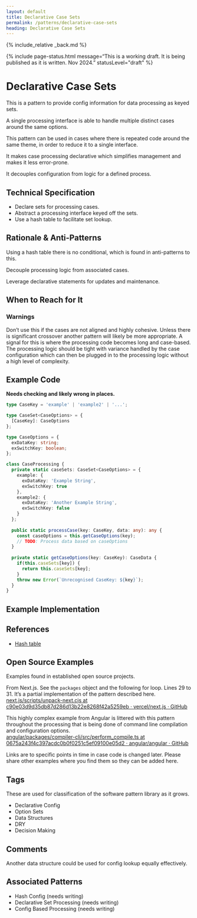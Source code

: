 ```yaml
---
layout: default
title: Declarative Case Sets
permalink: /patterns/declarative-case-sets
heading: Declarative Case Sets
---
```


{% include_relative _back.md %}

{% include page-status.html message=“This is a working draft. It is being published as it is written. Nov 2024.” statusLevel="draft" %}

# Declarative Case Sets

This is a pattern to provide config information for data processing as keyed sets.

A single processing interface is able to handle multiple distinct cases around the same options.

This pattern can be used in cases where there is repeated code around the same theme, in order to reduce it to a single interface.

It makes case processing declarative which simplifies management and makes it less error-prone.

It decouples configuration from logic for a defined process.

## Technical Specification

- Declare sets for processing cases.
- Abstract a processing interface keyed off the sets.
- Use a hash table to facilitate set lookup.

## Rationale & Anti-Patterns

Using a hash table there is no conditional, which is found in anti-patterns to this.

Decouple processing logic from associated cases.

Leverage declarative statements for updates and maintenance.

## When to Reach for It

### Warnings

Don’t use this if the cases are not aligned and highly cohesive. Unless there is significant crossover another pattern will likely be more appropriate. A signal for this is where the processing code becomes long and case-based. The processing logic should be tight with variance handled by the case configuration which can then be plugged in to the processing logic without a high level of complexity.

## Example Code

**Needs checking and likely wrong in places.**

```typescript
type CaseKey = 'example' | 'example2' | '...';

type CaseSet<CaseOptions> = {
  [CaseKey]: CaseOptions
};

type CaseOptions = {
  exDataKey: string;
  exSwitchKey: boolean;
};

class CaseProcessing {
  private static caseSets: CaseSet<CaseOptions> = {
    example: {
      exDataKey: 'Example String',
      exSwitchKey: true
    },
    example2: {
      exDataKey: 'Another Example String',
      exSwitchKey: false
    }
  };
  
  public static processCase(key: CaseKey, data: any): any {
    const caseOptions = this.getCaseOptions(key);
    // TODO: Process data based on caseOptions
  }
  
  private static getCaseOptions(key: CaseKey): CaseData {
    if(this.caseSets[key]) {
      return this.caseSets[key];
    }
    throw new Error(`Unrecognised CaseKey: ${key}`);
  }
} 
```

## Example Implementation

## References

- [Hash table](https://en.m.wikipedia.org/wiki/Hash_table)

## Open Source Examples

Examples found in established open source projects.

From Next.js. See the `packages` object and the following for loop. Lines 29 to 31. It’s a partial implementation of the pattern described here.    
[next.js/scripts/unpack-next.cjs at c90e03d9d35db87d286d13b22e8268f42a5259eb · vercel/next.js · GitHub](https://github.com/vercel/next.js/blob/c90e03d9d35db87d286d13b22e8268f42a5259eb/scripts/unpack-next.cjs)

This highly complex example from Angular is littered with this pattern throughout the processing that is being done of command line compilation and configuration options.    
[angular/packages/compiler-cli/src/perform_compile.ts at 0675a243f4c397acdc0b0f0251c5ef09100e05d2 · angular/angular · GitHub](https://github.com/angular/angular/blob/0675a243f4c397acdc0b0f0251c5ef09100e05d2/packages/compiler-cli/src/perform_compile.ts)

Links are to specific points in time in case code is changed later. Please share other examples where you find them so they can be added here.

## Tags

These are used for classification of the software pattern library as it grows.

- Declarative Config
- Option Sets
- Data Structures
- DRY
- Decision Making

## Comments

Another data structure could be used for config lookup equally effectively. 

## Associated Patterns

- Hash Config (needs writing)
- Declarative Set Processing (needs writing)
- Config Based Processing (needs writing) 
